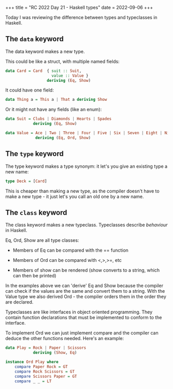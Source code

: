 +++
title = "RC 2022 Day 21 - Haskell types"
date = 2022-09-06
+++

Today I was reviewing the difference between types and typeclasses in Haskell.

## The `data` keyword
The data keyword makes a new type.  

This could be like a struct, with multiple named fields:
```haskell
data Card = Card  { suit :: Suit,
                    value :: Value }
                  deriving (Eq, Show)
```

It could have one field:
```haskell
data Thing a = This a | That a deriving Show
```

Or it might not have any fields (like an enum):
```haskell
data Suit = Clubs | Diamonds | Hearts | Spades
            deriving (Eq, Show)

data Value = Ace | Two | Three | Four | Five | Six | Seven | Eight | Nine | Ten | Jack | Queen | King
             deriving (Eq, Ord, Show)
```


## The `type` keyword

The type keyword makes a type synonym: it let's you give an existing type a new name:
```haskell
type Deck = [Card]
```
This is cheaper than making a new type, as the compiler doesn't have to make a new type - it just let's you call an old one by a new name.


## The `class` keyword
The class keyword makes a new typeclass.  Typeclasses describe *behaviour* in Haskell.

Eq, Ord, Show are all type classes:

- Members of Eq can be compared with the == function

- Members of Ord can be compared with <,>,>=, etc

- Members of show can be rendered (show converts to a string, which can then be printed)


In the examples above we can 'derive' Eq and Show because the compiler can check if the values are the same and convert them to a string.  With the Value type we also derived Ord - the compiler orders them in the order they are declared.

Typeclasses are like interfaces in object oriented programming.  They contain function declarations that must be implemented to conform to the interface.

To implement Ord we can just implement compare and the compiler can deduce the other functions needed.  Here's an example:

```haskell
data Play = Rock | Paper | Scissors
            deriving (Show, Eq)

instance Ord Play where
    compare Paper Rock = GT
    compare Rock Scissors = GT
    compare Scissors Paper = GT
    compare _ _ = LT
```
